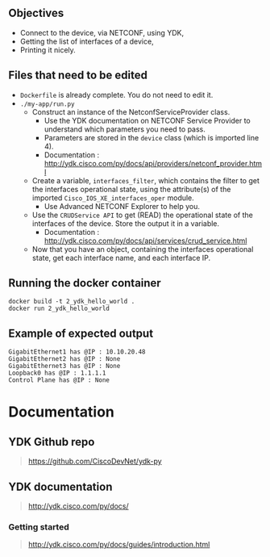 ## Objectives
* Connect to the device, via NETCONF, using YDK,
* Getting the list of interfaces of a device,
* Printing it nicely.

## Files that need to be edited

* `Dockerfile` is already complete. You do not need to edit it.
* `./my-app/run.py`
    * Construct an instance of the NetconfServiceProvider class.
        * Use the YDK documentation on NETCONF Service Provider to understand which parameters you need to pass.
        * Parameters are stored in the `device` class (which is imported line 4).
        * Documentation : http://ydk.cisco.com/py/docs/api/providers/netconf_provider.html
    * Create a variable, `interfaces_filter`, which contains the filter to get the interfaces operational state, using the attribute(s) of the imported `Cisco_IOS_XE_interfaces_oper` module.
        * Use Advanced NETCONF Explorer to help you. 
    * Use the `CRUDService API` to get (READ) the operational state of the interfaces of the device. Store the output it in a variable.
        * Documentation : http://ydk.cisco.com/py/docs/api/services/crud_service.html
    * Now that you have an object, containing the interfaces operational state, get each interface name, and each interface IP.
    
## Running the docker container

```shell script
docker build -t 2_ydk_hello_world .
docker run 2_ydk_hello_world 
```
## Example of expected output

```config
GigabitEthernet1 has @IP : 10.10.20.48
GigabitEthernet2 has @IP : None
GigabitEthernet3 has @IP : None
Loopback0 has @IP : 1.1.1.1
Control Plane has @IP : None
```

# Documentation

## YDK Github repo

> https://github.com/CiscoDevNet/ydk-py

## YDK documentation

> http://ydk.cisco.com/py/docs/

### Getting started

> http://ydk.cisco.com/py/docs/guides/introduction.html



